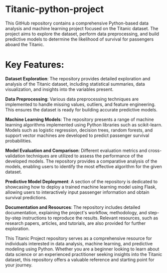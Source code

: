 # Titanic-python-project
This GitHub repository contains a comprehensive Python-based data analysis and machine learning project focused on the Titanic dataset. The project aims to explore the dataset, perform data preprocessing, and build predictive models to determine the likelihood of survival for passengers aboard the Titanic.

# Key Features:

**Dataset Exploration**: The repository provides detailed exploration and analysis of the Titanic dataset, including statistical summaries, data visualization, and insights into the variables present.

**Data Preprocessing**: Various data preprocessing techniques are implemented to handle missing values, outliers, and feature engineering. This ensures the dataset is ready for building accurate predictive models.

**Machine Learning Models**: The repository presents a range of machine learning algorithms implemented using Python libraries such as scikit-learn. Models such as logistic regression, decision trees, random forests, and support vector machines are developed to predict passenger survival probabilities.

**Model Evaluation and Comparison**: Different evaluation metrics and cross-validation techniques are utilized to assess the performance of the developed models. The repository provides a comparative analysis of the models, enabling users to identify the most effective algorithm for the given dataset.

**Predictive Model Deployment**: A section of the repository is dedicated to showcasing how to deploy a trained machine learning model using Flask, allowing users to interactively input passenger information and obtain survival predictions.

**Documentation and Resources**: The repository includes detailed documentation, explaining the project's workflow, methodology, and step-by-step instructions to reproduce the results. Relevant resources, such as research papers, articles, and tutorials, are also provided for further exploration.

This Titanic Project repository serves as a comprehensive resource for individuals interested in data analysis, machine learning, and predictive modeling using Python. Whether you are a beginner looking to learn about data science or an experienced practitioner seeking insights into the Titanic dataset, this repository offers a valuable reference and starting point for your journey.
